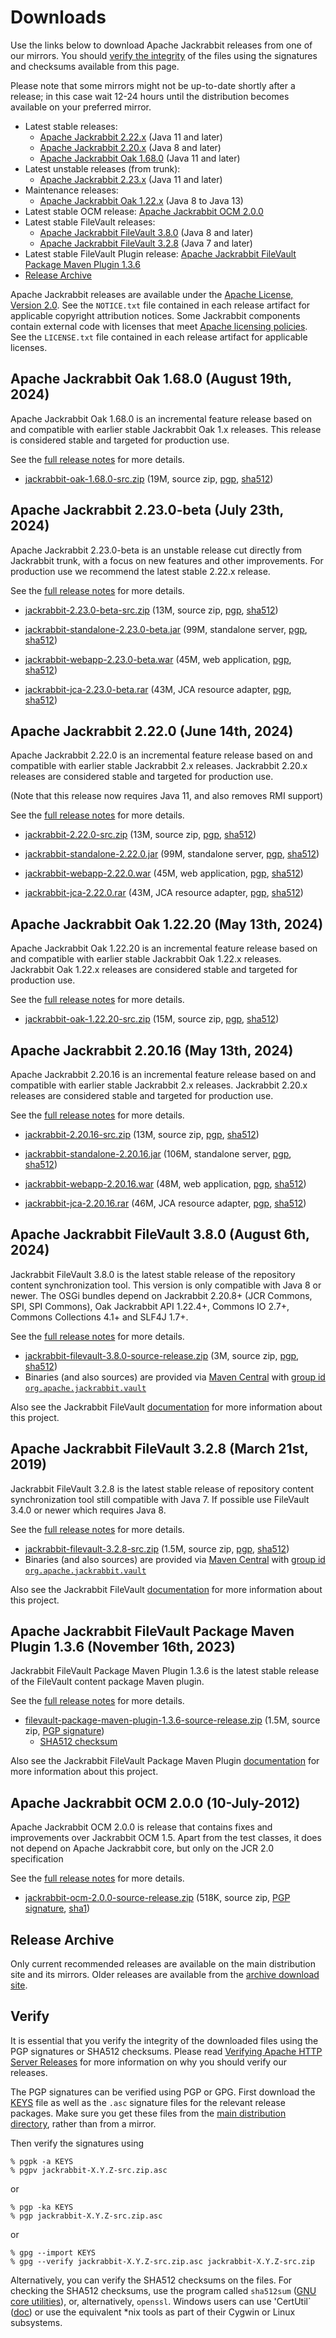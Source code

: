 <!--
   Licensed to the Apache Software Foundation (ASF) under one or more
   contributor license agreements.  See the NOTICE file distributed with
   this work for additional information regarding copyright ownership.
   The ASF licenses this file to You under the Apache License, Version 2.0
   (the "License"); you may not use this file except in compliance with
   the License.  You may obtain a copy of the License at

       https://www.apache.org/licenses/LICENSE-2.0

   Unless required by applicable law or agreed to in writing, software
   distributed under the License is distributed on an "AS IS" BASIS,
   WITHOUT WARRANTIES OR CONDITIONS OF ANY KIND, either express or implied.
   See the License for the specific language governing permissions and
   limitations under the License.
-->

Downloads
=========

Use the links below to download Apache Jackrabbit releases from one of our
mirrors. You should [verify the integrity](#verify) of the files using
the signatures and checksums available from this page.

Please note that some mirrors might not be up-to-date shortly after a
release; in this case wait 12-24 hours until the distribution becomes available
on your preferred mirror.

* Latest stable releases:
    * [Apache Jackrabbit 2.22.x](#v2.22) (Java 11 and later)
    * [Apache Jackrabbit 2.20.x](#v2.20) (Java 8 and later)
    * [Apache Jackrabbit Oak 1.68.0](#latest) (Java 11 and later)
* Latest unstable releases (from trunk):
    * [Apache Jackrabbit 2.23.x](#v2.23) (Java 11 and later)
* Maintenance releases:
    * [Apache Jackrabbit Oak 1.22.x](#oak1.22) (Java 8 to Java 13)
* Latest stable OCM release: [Apache Jackrabbit OCM 2.0.0](#ocm)
* Latest stable FileVault releases:
    * [Apache Jackrabbit FileVault 3.8.0](#vlt) (Java 8 and later)
    * [Apache Jackrabbit FileVault 3.2.8](#vltjava7) (Java 7 and later)
* Latest stable FileVault Plugin release: [Apache Jackrabbit FileVault Package Maven Plugin 1.3.6](#vltplg)
* [Release Archive](#archive)

Apache Jackrabbit releases are available under the [Apache License, Version 2.0](https://www.apache.org/licenses/LICENSE-2.0).
See the `NOTICE.txt` file contained in each release artifact for applicable copyright attribution notices.
Some Jackrabbit components contain external code with licenses that meet [Apache licensing policies](https://www.apache.org/legal/resolved.html).
See the `LICENSE.txt` file contained in each release artifact for applicable licenses.




<a class='anchor' name='latest'></a>
Apache Jackrabbit Oak 1.68.0 (August 19th, 2024)
------------------------------------------------
Apache Jackrabbit Oak 1.68.0 is an incremental feature release based
on and compatible with earlier stable Jackrabbit Oak 1.x
releases. This release is considered stable and targeted for
production use.

See the [full release notes](https://downloads.apache.org/jackrabbit/oak/1.68.0/RELEASE-NOTES.txt) for more details.

* [jackrabbit-oak-1.68.0-src.zip](https://www.apache.org/dyn/closer.lua/jackrabbit/oak/1.68.0/jackrabbit-oak-1.68.0-src.zip)
    (19M, source zip, [pgp](https://downloads.apache.org/jackrabbit/oak/1.68.0/jackrabbit-oak-1.68.0-src.zip.asc), [sha512](https://downloads.apache.org/jackrabbit/oak/1.68.0/jackrabbit-oak-1.68.0-src.zip.sha512))




<a class='anchor' name='v2.23'></a>
Apache Jackrabbit 2.23.0-beta (July 23th, 2024)
-----------------------------------------------
Apache Jackrabbit 2.23.0-beta is an unstable release cut directly from
Jackrabbit trunk, with a focus on new features and other
improvements. For production use we recommend the latest stable 2.22.x
release.

See the [full release notes](https://downloads.apache.org/jackrabbit/2.23.0-beta/RELEASE-NOTES.txt) for more details.

* [jackrabbit-2.23.0-beta-src.zip](https://www.apache.org/dyn/closer.lua/jackrabbit/2.23.0-beta/jackrabbit-2.23.0-beta-src.zip)
    (13M, source zip, [pgp](https://downloads.apache.org/jackrabbit/2.23.0-beta/jackrabbit-2.23.0-beta-src.zip.asc), [sha512](https://downloads.apache.org/jackrabbit/2.23.0-beta/jackrabbit-2.23.0-beta-src.zip.sha512))

* [jackrabbit-standalone-2.23.0-beta.jar](https://www.apache.org/dyn/closer.lua/jackrabbit/2.23.0-beta/jackrabbit-standalone-2.23.0-beta.jar)
    (99M, standalone server, [pgp](https://downloads.apache.org/jackrabbit/2.23.0-beta/jackrabbit-standalone-2.23.0-beta.jar.asc), [sha512](https://downloads.apache.org/jackrabbit/2.23.0-beta/jackrabbit-standalone-2.23.0-beta.jar.sha512))

* [jackrabbit-webapp-2.23.0-beta.war](https://www.apache.org/dyn/closer.lua/jackrabbit/2.23.0-beta/jackrabbit-webapp-2.23.0-beta.war)
    (45M, web application, [pgp](https://downloads.apache.org/jackrabbit/2.23.0-beta/jackrabbit-webapp-2.23.0-beta.war.asc), [sha512](https://downloads.apache.org/jackrabbit/2.23.0-beta/jackrabbit-webapp-2.23.0-beta.war.sha512))

* [jackrabbit-jca-2.23.0-beta.rar](https://www.apache.org/dyn/closer.lua/jackrabbit/2.23.0-beta/jackrabbit-jca-2.23.0-beta.rar)
    (43M, JCA resource adapter, [pgp](https://downloads.apache.org/jackrabbit/2.23.0-beta/jackrabbit-jca-2.23.0-beta.rar.asc), [sha512](https://downloads.apache.org/jackrabbit/2.23.0-beta/jackrabbit-jca-2.23.0-beta.rar.sha512))





<a class='anchor' name='v2.22'></a>
Apache Jackrabbit 2.22.0 (June 14th, 2024)
------------------------------------------
Apache Jackrabbit 2.22.0 is an incremental feature release based on
and compatible with earlier stable Jackrabbit 2.x releases. Jackrabbit
2.20.x releases are considered stable and targeted for production use.

(Note that this release now requires Java 11, and also removes RMI support)

See the [full release notes](https://downloads.apache.org/jackrabbit/2.22.0/RELEASE-NOTES.txt) for more details.

* [jackrabbit-2.22.0-src.zip](https://www.apache.org/dyn/closer.lua/jackrabbit/2.22.0/jackrabbit-2.22.0-src.zip)
    (13M, source zip, [pgp](https://downloads.apache.org/jackrabbit/2.22.0/jackrabbit-2.22.0-src.zip.asc), [sha512](https://downloads.apache.org/jackrabbit/2.22.0/jackrabbit-2.22.0-src.zip.sha512))

* [jackrabbit-standalone-2.22.0.jar](https://www.apache.org/dyn/closer.lua/jackrabbit/2.22.0/jackrabbit-standalone-2.22.0.jar)
    (99M, standalone server, [pgp](https://downloads.apache.org/jackrabbit/2.22.0/jackrabbit-standalone-2.22.0.jar.asc), [sha512](https://downloads.apache.org/jackrabbit/2.22.0/jackrabbit-standalone-2.22.0.jar.sha512))

* [jackrabbit-webapp-2.22.0.war](https://www.apache.org/dyn/closer.lua/jackrabbit/2.22.0/jackrabbit-webapp-2.22.0.war)
    (45M, web application, [pgp](https://downloads.apache.org/jackrabbit/2.22.0/jackrabbit-webapp-2.22.0.war.asc), [sha512](https://downloads.apache.org/jackrabbit/2.22.0/jackrabbit-webapp-2.22.0.war.sha512))

* [jackrabbit-jca-2.22.0.rar](https://www.apache.org/dyn/closer.lua/jackrabbit/2.22.0/jackrabbit-jca-2.22.0.rar)
    (43M, JCA resource adapter, [pgp](https://downloads.apache.org/jackrabbit/2.22.0/jackrabbit-jca-2.22.0.rar.asc), [sha512](https://downloads.apache.org/jackrabbit/2.22.0/jackrabbit-jca-2.22.0.rar.sha512))




<a class='anchor' name='oak1.22'></a>
Apache Jackrabbit Oak 1.22.20 (May 13th, 2024)
------------------------------------------------
Apache Jackrabbit Oak 1.22.20 is an incremental feature release based on
and compatible with earlier stable Jackrabbit Oak 1.22.x
releases. Jackrabbit Oak 1.22.x releases are considered stable and
targeted for production use.

See the [full release notes](https://www.apache.org/dist/jackrabbit/oak/1.22.20/RELEASE-NOTES.txt) for more details.

* [jackrabbit-oak-1.22.20-src.zip](https://www.apache.org/dyn/closer.lua/jackrabbit/oak/1.22.20/jackrabbit-oak-1.22.20-src.zip)
  (15M, source zip, [pgp](https://www.apache.org/dist/jackrabbit/oak/1.22.20/jackrabbit-oak-1.22.20-src.zip.asc), [sha512](https://www.apache.org/dist/jackrabbit/oak/1.22.20/jackrabbit-oak-1.22.20-src.zip.sha512))



<a class='anchor' name='v2.20'></a>
Apache Jackrabbit 2.20.16 (May 13th, 2024)
------------------------------------------
Apache Jackrabbit 2.20.16 is an incremental feature release based on
and compatible with earlier stable Jackrabbit 2.x releases. Jackrabbit
2.20.x releases are considered stable and targeted for production use.

See the [full release notes](https://downloads.apache.org/jackrabbit/2.20.16/RELEASE-NOTES.txt) for more details.

* [jackrabbit-2.20.16-src.zip](https://www.apache.org/dyn/closer.lua/jackrabbit/2.20.16/jackrabbit-2.20.16-src.zip)
    (13M, source zip, [pgp](https://downloads.apache.org/jackrabbit/2.20.16/jackrabbit-2.20.16-src.zip.asc), [sha512](https://downloads.apache.org/jackrabbit/2.20.16/jackrabbit-2.20.16-src.zip.sha512))

* [jackrabbit-standalone-2.20.16.jar](https://www.apache.org/dyn/closer.lua/jackrabbit/2.20.16/jackrabbit-standalone-2.20.16.jar)
    (106M, standalone server, [pgp](https://downloads.apache.org/jackrabbit/2.20.16/jackrabbit-standalone-2.20.16.jar.asc), [sha512](https://downloads.apache.org/jackrabbit/2.20.16/jackrabbit-standalone-2.20.16.jar.sha512))

* [jackrabbit-webapp-2.20.16.war](https://www.apache.org/dyn/closer.lua/jackrabbit/2.20.16/jackrabbit-webapp-2.20.16.war)
    (48M, web application, [pgp](https://downloads.apache.org/jackrabbit/2.20.16/jackrabbit-webapp-2.20.16.war.asc), [sha512](https://downloads.apache.org/jackrabbit/2.20.16/jackrabbit-webapp-2.20.16.war.sha512))

* [jackrabbit-jca-2.20.16.rar](https://www.apache.org/dyn/closer.lua/jackrabbit/2.20.16/jackrabbit-jca-2.20.16.rar)
    (46M, JCA resource adapter, [pgp](https://downloads.apache.org/jackrabbit/2.20.16/jackrabbit-jca-2.20.16.rar.asc), [sha512](https://downloads.apache.org/jackrabbit/2.20.16/jackrabbit-jca-2.20.16.rar.sha512))




<a class='anchor' name='vlt'></a>
Apache Jackrabbit FileVault 3.8.0 (August 6th, 2024)
------------------------------------------------------
Jackrabbit FileVault 3.8.0 is the latest stable release of the repository content synchronization tool. This version is only compatible with Java 8 or newer. The OSGi bundles depend on Jackrabbit 2.20.8+ (JCR Commons, SPI, SPI Commons), Oak Jackrabbit API 1.22.4+, Commons IO 2.7+, Commons Collections 4.1+ and SLF4J 1.7+.

See the [full release notes](https://downloads.apache.org/jackrabbit/filevault/3.8.0/RELEASE-NOTES.txt) for more details.

* [jackrabbit-filevault-3.8.0-source-release.zip](https://www.apache.org/dyn/closer.lua/jackrabbit/filevault/3.8.0/jackrabbit-filevault-3.8.0-source-release.zip)
    (3M, source zip, [pgp](https://downloads.apache.org/jackrabbit/filevault/3.8.0/jackrabbit-filevault-3.8.0-source-release.zip.asc), [sha512](https://downloads.apache.org/jackrabbit/filevault/3.8.0/jackrabbit-filevault-3.8.0-source-release.zip.sha512))
* Binaries (and also sources) are provided via [Maven Central](https://central.sonatype.org/) with [group id `org.apache.jackrabbit.vault`](https://repo1.maven.org/maven2/org/apache/jackrabbit/vault/)

Also see the Jackrabbit FileVault [documentation](/filevault/index.html) for more information about this project.




<a class='anchor' name='vltjava7'></a>
Apache Jackrabbit FileVault 3.2.8 (March 21st, 2019)
--------------------------------------------------
Jackrabbit FileVault 3.2.8 is the latest stable release of repository content synchronization tool still compatible with Java 7. If possible use FileVault 3.4.0 or newer which requires Java 8.

See the [full release notes](https://downloads.apache.org/jackrabbit/filevault/3.2.8/RELEASE-NOTES.txt) for more details.

* [jackrabbit-filevault-3.2.8-src.zip](https://www.apache.org/dyn/closer.lua/jackrabbit/filevault/3.2.8/jackrabbit-filevault-3.2.8-src.zip)
    (1.5M, source zip, [pgp](https://downloads.apache.org/jackrabbit/filevault/3.2.8/jackrabbit-filevault-3.2.8-src.zip.asc), [sha512](https://downloads.apache.org/jackrabbit/filevault/3.2.8/jackrabbit-filevault-3.2.8-src.zip.sha512))
* Binaries (and also sources) are provided via [Maven Central](https://central.sonatype.org/) with [group id `org.apache.jackrabbit.vault`](https://repo1.maven.org/maven2/org/apache/jackrabbit/vault/)

Also see the Jackrabbit FileVault [documentation](/filevault/index.html) for more information about this project.




<a class='anchor' name='vltplg'></a>
Apache Jackrabbit FileVault Package Maven Plugin 1.3.6 (November 16th, 2023)
------------------------------------------------------------------------
Jackrabbit FileVault Package Maven Plugin 1.3.6 is the latest stable release of the FileVault content package Maven plugin.

See the [full release notes](https://downloads.apache.org/jackrabbit/filevault-package-maven-plugin/1.3.6/RELEASE-NOTES.md) for more details.

* [filevault-package-maven-plugin-1.3.6-source-release.zip](https://www.apache.org/dyn/closer.lua/jackrabbit/filevault-package-maven-plugin/1.3.6/filevault-package-maven-plugin-1.3.6-source-release.zip)
    (1.5M, source zip, [PGP signature](https://downloads.apache.org/jackrabbit/filevault-package-maven-plugin/1.3.6/filevault-package-maven-plugin-1.3.6-source-release.zip.asc))
    * [SHA512 checksum](https://downloads.apache.org/jackrabbit/filevault-package-maven-plugin/1.3.6/filevault-package-maven-plugin-1.3.6-source-release.zip.sha512)

Also see the Jackrabbit FileVault Package Maven Plugin [documentation](/filevault-package-maven-plugin/index.html) for more information about this project.




<a class='anchor' name='ocm'></a>
Apache Jackrabbit OCM 2.0.0 (10-July-2012)
------------------------------------------
Apache Jackrabbit OCM 2.0.0  is release that contains fixes and improvements over Jackrabbit OCM 1.5.
Apart from the test classes, it does not depend on Apache Jackrabbit core, but only on the JCR 2.0 specification

See the [full release notes](https://downloads.apache.org/jackrabbit/ocm/2.0.0/RELEASE-NOTES.txt) for more details.

* [jackrabbit-ocm-2.0.0-source-release.zip](https://www.apache.org/dyn/closer.lua/jackrabbit/ocm/2.0.0/jackrabbit-ocm-2.0.0-source-release.zip)
    (518K, source zip, [PGP signature](https://downloads.apache.org/jackrabbit/ocm/2.0.0/jackrabbit-ocm-2.0.0-source-release.zip.asc), [sha1](https://downloads.apache.org/jackrabbit/ocm/2.0.0/jackrabbit-ocm-2.0.0-source-release.zip.sha1))


<a class='anchor' name='archive'></a>
Release Archive
---------------
Only current recommended releases are available on the main distribution
site and its mirrors. Older releases are available from the [archive download site](http://archive.apache.org/dist/jackrabbit/).


<a class='anchor' name='verify'></a>
Verify
------

It is essential that you verify the integrity of the downloaded files using the PGP signatures or SHA512 checksums.
Please read [Verifying Apache HTTP Server Releases](http://httpd.apache.org/dev/verification.html) for more information
on why you should verify our releases.

The PGP signatures can be verified using PGP or GPG. First download the [KEYS](https://downloads.apache.org/jackrabbit/KEYS)
file as well as the `.asc` signature files for the relevant release packages. Make sure you get these files from
the [main distribution directory](https://downloads.apache.org/jackrabbit/), rather than from a mirror.

Then verify the signatures using

    % pgpk -a KEYS
    % pgpv jackrabbit-X.Y.Z-src.zip.asc

or

    % pgp -ka KEYS
    % pgp jackrabbit-X.Y.Z-src.zip.asc

or

    % gpg --import KEYS
    % gpg --verify jackrabbit-X.Y.Z-src.zip.asc jackrabbit-X.Y.Z-src.zip


Alternatively, you can verify the SHA512 checksums on the files. For checking the SHA512 checksums, use the program
called `sha512sum` ([GNU core utilities](http://www.gnu.org/software/coreutils/)), or, alternatively, `openssl`.
Windows users can use 'CertUtil` ([doc](https://docs.microsoft.com/en-us/windows-server/administration/windows-commands/certutil))
or use the equivalent *nix tools as part of their Cygwin or Linux subsystems.

